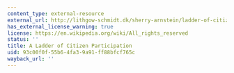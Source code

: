 ```yaml
---
content_type: external-resource
external_url: http://lithgow-schmidt.dk/sherry-arnstein/ladder-of-citizen-participation.html
has_external_license_warning: true
license: https://en.wikipedia.org/wiki/All_rights_reserved
status: ''
title: A Ladder of Citizen Participation
uid: 93c00f0f-55b6-4fa3-9a91-ff88bfcf765c
wayback_url: ''
---
```


